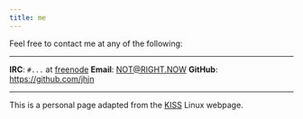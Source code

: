 ```yaml
---
title: me
---
```


Feel free to contact me at any of the following:

-----------     ------
**IRC**:        `#...` at [freenode](https://freenode.net)
**Email**:      <NOT@RIGHT.NOW>
**GitHub**:     <https://github.com/jhjn>
-----------     ------

This is a personal page adapted from the [KISS](https://github.com/kisslinux/website/) Linux webpage.
